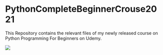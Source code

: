 # PythonCompleteBeginnerCrouse2021

This Repository contains the relevant files of my newly released course on Python Programming For Beginners on Udemy.

<img src="https://ibb.co/BCRJ8yR">

